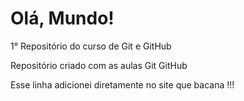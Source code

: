 # Olá, Mundo!
 1° Repositório do curso de Git e GitHub

 Repositório criado com as aulas Git GitHub
 
 Esse linha adicionei diretamente no site que bacana !!!
 
